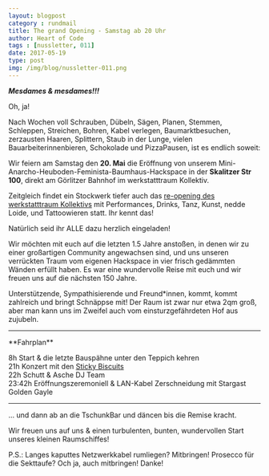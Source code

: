 ```yaml
---
layout: blogpost
category : rundmail
title: The grand Opening - Samstag ab 20 Uhr
author: Heart of Code
tags : [nussletter, 011]
date: 2017-05-19
type: post
img: /img/blog/nussletter-011.png
---
```

***Mesdames & mesdames!!!***

Oh, ja!
 
Nach Wochen voll Schrauben, Dübeln, Sägen, Planen, Stemmen, Schleppen, Streichen, Bohren, Kabel verlegen, Baumarktbesuchen, zerzausten Haaren, Splittern, Staub in der Lunge, vielen Bauarbeiterinnenbieren, Schokolade und PizzaPausen, ist es endlich soweit:
 
Wir feiern am Samstag den **20. Mai** die Eröffnung von unserem Mini-Anarcho-Heuboden-Feminista-Baumhaus-Hackspace in der **Skalitzer Str 100**, direkt am Görlitzer Bahnhof im werkstatttraum Kollektiv. 
 
Zeitgleich findet ein Stockwerk tiefer auch das <a href="https://vimeo.com/217588899">re-opening des werkstatttraum Kollektivs</a> mit Performances, Drinks, Tanz, Kunst, nedde Loide, und Tattoowieren statt. Ihr kennt das!

Natürlich seid ihr ALLE dazu herzlich eingeladen! 

Wir möchten mit euch auf die letzten 1.5 Jahre anstoßen, in denen wir zu einer großartigen Community angewachsen sind, und uns unseren verrückten Traum vom eigenen Hackspace in vier frisch gedämmten Wänden erfüllt haben. Es war eine wundervolle Reise mit euch und wir freuen uns auf die nächsten 150 Jahre. 

Unterstützende, Sympathisierende und Freund*innen, kommt, kommt zahlreich und bringt Schnäppse mit! Der Raum ist zwar nur etwa 2qm groß, aber man kann uns im Zweifel auch vom einsturzgefährdeten Hof aus zujubeln.<br>

<hr>
**Fahrplan**

8h Start & die letzte Bauspähne unter den Teppich kehren<br>
21h Konzert mit den <a href="http://www.stickybiscuits.com"> Sticky Biscuits</a><br>
22h Schutt & Asche DJ Team<br>
23:42h Eröffnungszeremoniell & LAN-Kabel Zerschneidung mit Stargast Golden Gayle<br>

<hr>

... und dann ab an die TschunkBar und däncen bis die Remise kracht.
 
Wir freuen uns auf uns & einen turbulenten, bunten, wundervollen Start unseres kleinen Raumschiffes!

P.S.: Langes kaputtes Netzwerkkabel rumliegen? Mitbringen! Prosecco für die Sekttaufe? Och ja, auch mitbringen! Danke!<br>
